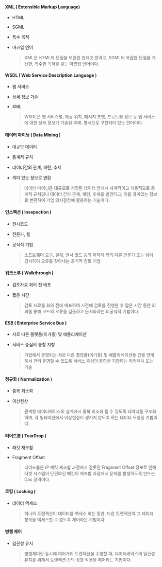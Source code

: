 #### XML ( Extensible Markup Language)

- HTML

- SGML

- 특수 목적

- 마크업 언어

  > XML은 HTML의 단점을 보완한 인터넷 언어로, SGML의 복잡한 단점을 개선한, 특수한 목적을 갖는 마크업 언어이다.



#### WSDL ( Web Service Description Language )

- 웹 서비스

- 상세 정보 기술

- XML

  > WSDL은 웹 서비스명, 제공 위치, 메시지 포맷, 프로토콜 정보 등 웹 서비스에 대한 상세 정보가 기술된 XML 형식으로 구현되어 있는 언어이다.



#### 데이터 마이닝 ( Data Mining )

- 대규모 데이터

- 통계적 규칙

- 데이터간의 관계, 패턴, 추세

- 의미 있는 정보로 변환

  > 데이터 마이닝은 대규모로 저장된 데이터 안에서 체계적이고 자동적으로 통계적 규치깅나 데이터 간의 관계, 패턴, 추세를 발견하고, 이를 의미있는 정보로 변환하여 기업 의사결정에 활용하는 기술이다.



#### 인스펙션 ( Insepection )

- 원시코드

- 전문가, 팀

- 공식적 기법

  > 소프트웨어 요구, 설계, 원시 코드 등의 저작자 외의 다른 전문가 또는 팀이 검사하여 오류를 찾아내는 공식적 검토 기법



#### 워크스루 ( Walkthrough )

- 검토자료 회의 전 배포

- 짧은 시간

  > 검토 자료를 회의 전에 배포하여 사전에 검토를 진행한 후 짧은 시간 동안 회의를 통해 코드의 오류를 검출하고 문서화하는 비공식적 기법이다.



#### ESB ( Enterprise Service Bus )

- 서로 다른 플랫폼(이기종) 및 애플리케이션

- 서비스 중심의 통합 지향

  > 기업에서 운영되는 서로 다른 플랫폼(이기종) 및 애플리케이션들 간을 연계해서 관리 운영할 수 있도록 서비스 중심의 통합을 지향하는 아키텍처 또는 기술



#### 정규화 ( Normalization )

- 중복 최소화

- 이상현상

  > 관계형 데이터베이스의 설계에서 중복 최소화 될 수 있도록 데이터를 구조화하며, 각 릴레이션에서 이상현상이 생기지 않도록 하는 데이터 모델링 기법이다.



#### 티어드롭 ( TearDrop )

- 패킷 재조합

- Fragment Offset

  > 티어드롭은 IP 패킷 재조합 과정에서 잘못된 Fragment Offset 정보로 인해 타겟 시스템이 단편화된 패킷의 재조합 과정에서 문제를 발생하도록 만드는 Dos 공격이다.



#### 로킹 ( Locking )

- 데이터 액세스

  >  하나의 트랜잭션이 데이터를 액세스 하는 동안, 다른 트랜젝션이 그 데이터 항목을 액세스할 수 없도록 제어하는 기법이다.



#### 병행 제어

- 일관성 유지

  >  병행제어란 동시에 여러개의 트랜젝션을 수행할 때, 데이터베이스의 일관성 유지를 위해서 트랜젝션 간의 상호 작용을 제어하는 기법이다.

